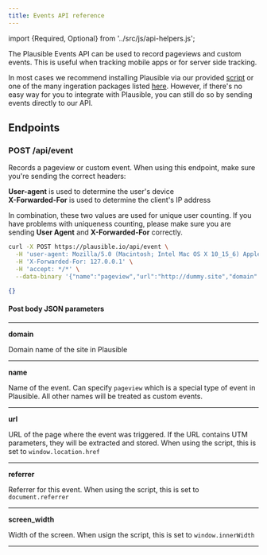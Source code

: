 ```yaml
---
title: Events API reference
---
```


import {Required, Optional} from '../src/js/api-helpers.js';

The Plausible Events API can be used to record pageviews and custom events. This is useful when tracking mobile apps or for server side tracking.

In most cases we recommend installing Plausible via our provided [script](/docs/plausible-script) or one of the many
ingeration packages listed [here](/docs/integration-guides). However, if there's no easy way for you to integrate with Plausible, you can still do so by sending events directly to our API.

## Endpoints
### POST /api/event

Records a pageview or custom event. When using this endpoint, make sure you're sending the correct headers:

**User-agent** is used to determine the user's device<br />
**X-Forwarded-For** is used to determine the client's IP address

In combination, these two values are used for unique user counting. If you have problems with uniqueness counting, please make sure you are sending
**User Agent** and **X-Forwarded-For** correctly.

```bash title="Try it yourself"
curl -X POST https://plausible.io/api/event \
  -H 'user-agent: Mozilla/5.0 (Macintosh; Intel Mac OS X 10_15_6) AppleWebKit/537.36 (KHTML, like Gecko) Chrome/85.0.4183.121 Safari/537.36 OPR/71.0.3770.284' \
  -H 'X-Forwarded-For: 127.0.0.1' \
  -H 'accept: */*' \
  --data-binary '{"name":"pageview","url":"http://dummy.site","domain":"dummy.site","width":1666}'
```

```json title="Response 202 OK"
{}
```

#### Post body JSON parameters
<hr / >

**domain** <Required />

Domain name of the site in Plausible
<hr / >

**name** <Required />

Name of the event. Can specify `pageview` which is a special type of event in Plausible. All other names will be treated as
custom events.
<hr / >

**url** <Required />

URL of the page where the event was triggered. If the URL contains UTM parameters, they will be extracted and stored. When using the script,
this is set to `window.location.href`
<hr / >

**referrer** <Optional />

Referrer for this event. When using the script, this is set to `document.referrer`
<hr / >

**screen_width** <Optional />

Width of the screen. When usign the script, this is set to `window.innerWidth`
<hr / >
